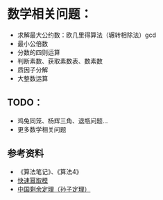 # 数学相关问题：

* 求解最大公约数：欧几里得算法（辗转相除法）gcd
* 最小公倍数
* 分数的四则运算
* 判断素数、获取素数表、数素数
* 质因子分解
* 大整数运算


## TODO：

* 鸡兔同笼、杨辉三角、退瓶问题...
* 更多数学相关问题

## 参考资料

* 《算法笔记》、《算法4》
* [快速幂取模](https://blog.csdn.net/wxq_1993/article/details/86638908)
* [中国剩余定理（孙子定理）](https://blog.csdn.net/destiny1507/article/details/81751168)
